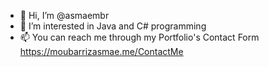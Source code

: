 - 👋 Hi, I’m @asmaembr
- 👀 I’m interested in Java and C# programming
- 📫 You can reach me through my Portfolio's Contact Form  https://moubarrizasmae.me/ContactMe 

<!---
asmaembr/asmaembr is a ✨ special ✨ repository because its `README.md` (this file) appears on your GitHub profile.
You can click the Preview link to take a look at your changes.
--->
